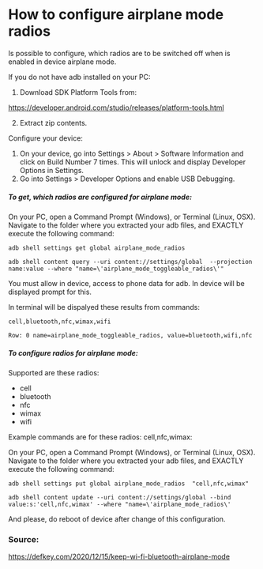 How to configure airplane mode radios
=====================================

Is possible to configure, which radios are to be switched off when is enabled in device airplane mode.

If you do not have adb installed on your PC:
1. Download SDK Platform Tools from:

<https://developer.android.com/studio/releases/platform-tools.html>

2. Extract zip contents.

Configure your device:

1. On your device, go into Settings > About > Software Information and click on Build Number 7 times. This will unlock and display Developer Options in Settings.</string>
2. Go into Settings > Developer Options and enable USB Debugging.

##### To get, which radios are configured for airplane mode:

On your PC, open a Command Prompt (Windows), or Terminal (Linux, OSX). Navigate to the folder where you extracted your adb files, and EXACTLY execute the following command:

`adb shell settings get global airplane_mode_radios`

`adb shell content query --uri content://settings/global  --projection name:value --where "name=\'airplane_mode_toggleable_radios\'"`

You must allow in device, access to phone data for adb. In device will be displayed prompt for this.

In terminal will be dispalyed these results from commands:

`cell,bluetooth,nfc,wimax,wifi`

`Row: 0 name=airplane_mode_toggleable_radios, value=bluetooth,wifi,nfc`

##### To configure radios for airplane mode:

Supported are these radios:
- cell
- bluetooth
- nfc
- wimax
- wifi

Example commands are for these radios: cell,nfc,wimax:

On your PC, open a Command Prompt (Windows), or Terminal (Linux, OSX). Navigate to the folder where you extracted your adb files, and EXACTLY execute the following command:

`adb shell settings put global airplane_mode_radios  "cell,nfc,wimax"`

`adb shell content update --uri content://settings/global --bind value:s:'cell,nfc,wimax' --where "name=\'airplane_mode_radios\'`

And please, do reboot of device after change of this configuration.

### Source:
https://defkey.com/2020/12/15/keep-wi-fi-bluetooth-airplane-mode


